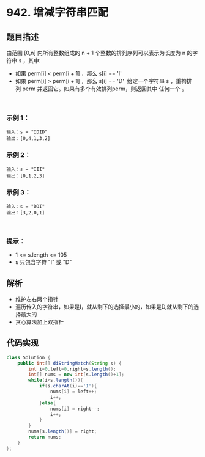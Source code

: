 # 942. 增减字符串匹配

## 题目描述
由范围 [0,n] 内所有整数组成的 n + 1 个整数的排列序列可以表示为长度为 n 的字符串 s ，其中:

 - 如果 perm[i] < perm[i + 1] ，那么 s[i] == 'I' 
 - 如果 perm[i] > perm[i + 1] ，那么 s[i] == 'D' 
给定一个字符串 s ，重构排列 perm 并返回它。如果有多个有效排列perm，则返回其中 任何一个 。

 

### 示例 1：
```
输入：s = "IDID"
输出：[0,4,1,3,2]
```
### 示例 2：
```
输入：s = "III"
输出：[0,1,2,3]
```
### 示例 3：
```
输入：s = "DDI"
输出：[3,2,0,1]
```
 

### 提示：

 - 1 <= s.length <= 105
 - s 只包含字符 "I" 或 "D"



## 解析
- 维护左右两个指针
- 遍历传入的字符串，如果是I，就从剩下的选择最小的，如果是D,就从剩下的选择最大的
- 贪心算法加上双指针



## 代码实现
```Java
class Solution {
    public int[] diStringMatch(String s) {
        int i=0,left=0,right=s.length();
        int[] nums = new int[s.length()+1];
        while(i<s.length()){
            if(s.charAt(i)=='I'){
                nums[i] = left++;
                i++;
            }else{
                nums[i] = right--;
                i++;
            }
        }
        nums[s.length()] = right;
        return nums;
    }
};
```